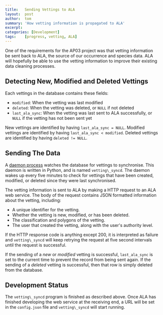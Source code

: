 ```yaml
---
title:   Sending Vettings to ALA
layout:  post
author:  tom
summary: 'How vetting information is propagated to ALA'
excerpt: 
categories: [Development]
tags:    [progress, vetting, ALA]
---
```


One of the requirements for the AP03 project was that vetting
information be sent back to ALA, the source of our occurrence and
species data. ALA will hopefully be able to use the vetting information
to improve their existing data cleaning processes.


## Detecting New, Modified and Deleted Vettings

Each vettings in the database contains these fields:

 - `modified`: When the vetting was last modified
 - `deleted`: When the vetting was deleted, or `NULL` if not deleted
 - `last_ala_sync`: When the vetting was last sent to ALA successfully,
   or `NULL` if the vetting has not been sent yet

New vettings are identified by having `last_ala_sync = NULL`. Modified
vettings are identified by having `last_ala_sync < modified`. Deleted
vettings are identified by having `deleted != NULL`.


## Sending The Data

A [daemon process](http://en.wikipedia.org/wiki/Daemon_(computing))
watches the database for vettings to synchronise. This daemon
is written in Python, and is named `vetting\_syncd`. The daemon wakes up
every five minutes to check for vettings that have been created,
modified, or deleted since they were last synchronised.

The vetting information is sent to ALA by making a HTTP request to an
ALA web service. The body of the request contains JSON formatted
information about the vetting, including:

 - A unique identifier for the vetting.
 - Whether the vetting is new, modified, or has been deleted.
 - The classification and polygons of the vetting.
 - The user that created the vetting, along with the user's authority
   level.

If the HTTP response code is anything except 200, it is interpreted as
failure and `vetting\_syncd` will keep retrying the request at five
second intervals until the request is successful.

If the sending of a _new_ or _modified_ vetting is successful,
`last_ala_sync` is set to the current time to prevent the record from
being sent again. If the sending of a _deleted_ vetting is successful,
then that row is simply deleted from the database.


## Development Status

The `vetting\_syncd` program is finished as described above. Once ALA
has finished developing the web service at the receiving end, a URL will
be set in the `config.json` file and `vetting\_syncd` will start
running.
